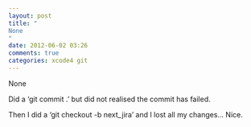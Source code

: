 ```yaml
---
layout: post
title: "
None
"
date: 2012-06-02 03:26
comments: true
categories: xcode4 git
---
```


None


Did a ‘git commit .’ but did not realised the commit has failed.


Then I did a ‘git checkout -b next_jira’ and I lost all my changes… Nice.

